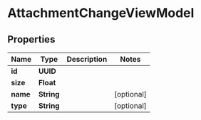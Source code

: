 

# AttachmentChangeViewModel


## Properties

| Name | Type | Description | Notes |
|------------ | ------------- | ------------- | -------------|
|**id** | **UUID** |  |  |
|**size** | **Float** |  |  |
|**name** | **String** |  |  [optional] |
|**type** | **String** |  |  [optional] |



